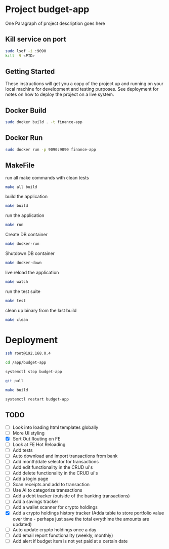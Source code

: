 # Project budget-app

One Paragraph of project description goes here

##  Kill service on port

```bash
sudo lsof -i :9090
kill -9 <PID>
```

## Getting Started

These instructions will get you a copy of the project up and running on your local machine for development and testing purposes. See deployment for notes on how to deploy the project on a live system.

## Docker Build

```bash
sudo docker build . -t finance-app
```
## Docker Run

```bash
sudo docker run -p 9090:9090 finance-app
```

## MakeFile

run all make commands with clean tests
```bash
make all build
```

build the application
```bash
make build
```

run the application
```bash
make run
```

Create DB container
```bash
make docker-run
```

Shutdown DB container
```bash
make docker-down
```

live reload the application
```bash
make watch
```

run the test suite
```bash
make test
```

clean up binary from the last build
```bash
make clean
```

# Deployment

```bash
ssh root@192.168.0.4

cd /app/budget-app

systemctl stop budget-app

git pull

make build

systemctl restart budget-app
```

## TODO

- [ ] Look into loading html templates globally
- [ ] More UI styling
- [x] Sort Out Routing on FE
- [ ] Look at FE Hot Reloading
- [ ] Add tests
- [ ] Auto download and import transactions from bank
- [ ] Add month/date selector for transactions
- [ ] Add edit functionality in the CRUD ui's
- [ ] Add delete functionality in the CRUD ui's
- [ ] Add a login page
- [ ] Scan receipts and add to transaction
- [ ] Use AI to categorize transactions
- [ ] Add a debt tracker (outside of the banking transactions)
- [ ] Add a savings tracker
- [ ] Add a wallet scanner for crypto holdings
- [x] Add a crypto holdings history tracker (Adda table to store portfolio value over time - perhaps just save the total evrythime the amounts are updated)
- [ ] Auto update crypto holdings once a day
- [ ] Add email report functionality (weekly, monthly)
- [ ] Add alert if budget item is not yet paid at a certain date